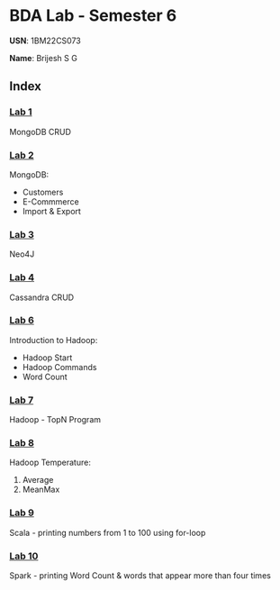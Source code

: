 # BDA Lab - Semester 6

**USN**: 1BM22CS073  

**Name**: Brijesh S G 

## Index
### [Lab 1](/Lab%201/)
MongoDB CRUD

### [Lab 2](/Lab%202/)
MongoDB:  
- Customers  
- E-Commmerce  
- Import & Export

### [Lab 3](/Lab%203/)
Neo4J

### [Lab 4](/Lab%204/)
Cassandra CRUD

### [Lab 6](/Lab%206/)
Introduction to Hadoop:
- Hadoop Start
- Hadoop Commands
- Word Count

### [Lab 7](/Lab%207/)
Hadoop - TopN Program

### [Lab 8](/Lab%208/)
Hadoop Temperature:
1. Average
2. MeanMax

### [Lab 9](/Lab%209/)
Scala - printing numbers from 1 to 100 using for-loop

### [Lab 10](/Lab%2010/)
Spark - printing Word Count & words that appear more than four times